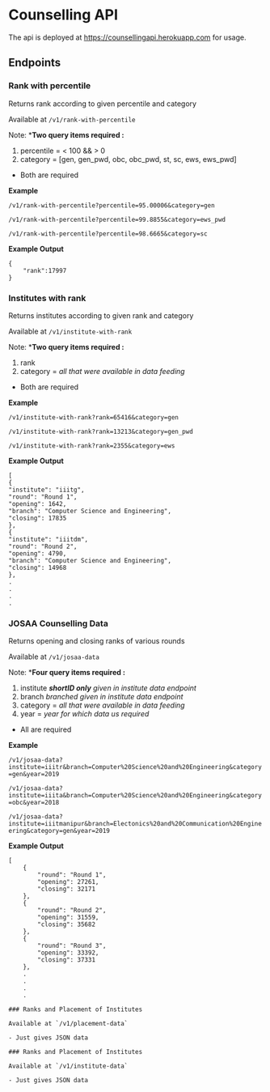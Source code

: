 # Counselling API

The api is deployed at https://counsellingapi.herokuapp.com for usage.


## Endpoints

### Rank with percentile
Returns rank according to given percentile and category

Available at `/v1/rank-with-percentile`

Note: ***Two query items required :**

1. percentile = < 100 && > 0
2. category = [gen, gen_pwd, obc, obc_pwd, st, sc, ews, ews_pwd]

* Both are required

**Example**

`/v1/rank-with-percentile?percentile=95.00006&category=gen`

`/v1/rank-with-percentile?percentile=99.8855&category=ews_pwd`

`/v1/rank-with-percentile?percentile=98.6665&category=sc`


**Example Output**
```
{
    "rank":17997
}
```

### Institutes with rank
Returns institutes according to given rank and category

Available at `/v1/institute-with-rank`

Note: ***Two query items required :**

1. rank
2. category = *all that were available in data feeding*

- Both are required

**Example**

`/v1/institute-with-rank?rank=65416&category=gen`

`/v1/institute-with-rank?rank=13213&category=gen_pwd`

`/v1/institute-with-rank?rank=2355&category=ews`

**Example Output**
```
[
{
"institute": "iiitg",
"round": "Round 1",
"opening": 1642,
"branch": "Computer Science and Engineering",
"closing": 17835
},
{
"institute": "iiitdm",
"round": "Round 2",
"opening": 4790,
"branch": "Computer Science and Engineering",
"closing": 14968
},
.
.
.
.
```

### JOSAA Counselling Data

Returns opening and closing ranks of various rounds

Available at `/v1/josaa-data`

Note: ***Four query items required :**
1. institute ***shortID only** given in institute data endpoint*
2. branch *branched given in institute data endpoint*
3. category = *all that were available in data feeding*
4. year = *year for which data us required*

* All are required

**Example**

`/v1/josaa-data?institute=iiitr&branch=Computer%20Science%20and%20Engineering&category=gen&year=2019`

`/v1/josaa-data?institute=iiita&branch=Computer%20Science%20and%20Engineering&category=obc&year=2018`

`/v1/josaa-data?institute=iiitmanipur&branch=Electonics%20and%20Communication%20Engineering&category=gen&year=2019`

**Example Output**
```
[
    {
        "round": "Round 1",
        "opening": 27261,
        "closing": 32171
    },
    {
        "round": "Round 2",
        "opening": 31559,
        "closing": 35682
    },
    {
        "round": "Round 3",
        "opening": 33392,
        "closing": 37331
    },
    .
    .
    .
    .

### Ranks and Placement of Institutes

Available at `/v1/placement-data`

- Just gives JSON data

### Ranks and Placement of Institutes

Available at `/v1/institute-data`

- Just gives JSON data